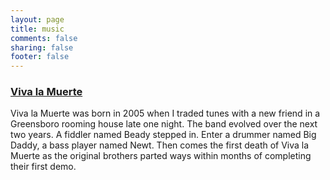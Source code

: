 ```yaml
---
layout: page
title: music
comments: false
sharing: false
footer: false
---
```


### [Viva la Muerte](music/viva-la-muerte.html)
Viva la Muerte was born in 2005 when I traded tunes with a new friend in a Greensboro rooming house late one night. The band evolved over the next two years. A fiddler named Beady stepped in. Enter a drummer named Big Daddy, a bass player named Newt. Then comes the first death of Viva la Muerte as the original brothers parted ways within months of completing their first demo.
